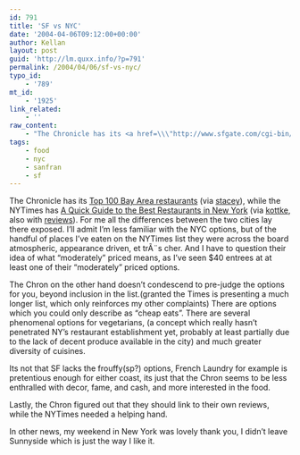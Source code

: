 ```yaml
---
id: 791
title: 'SF vs NYC'
date: '2004-04-06T09:12:00+00:00'
author: Kellan
layout: post
guid: 'http://lm.quxx.info/?p=791'
permalink: /2004/04/06/sf-vs-nyc/
typo_id:
    - '789'
mt_id:
    - '1925'
link_related:
    - ''
raw_content:
    - "The Chronicle has its <a href=\\\"http://www.sfgate.com/cgi-bin/article.cgi?f=/c/a/2004/04/04/CM100MAIN.DTL\\\">Top 100 Bay Area restaurants</a> (via <a href=\\\"http://contraversion.com/\\\">stacey</a>), while the NYTimes has <a href=\\\"http://www.nytimes.com/ref/travel/REST-BEST.html\\\">A Quick Guide to the Best Restaurants in New York</a> (via <a href=\\\"http://www.kottke.org\\\">kottke</a>, also with <a href=\\\"http://www.nyceats.net/eats/2004/03/nytimes_quick_g.html\\\"> reviews</a>).  For me all the differences between the two cities lay there exposed.\nI\\'ll admit I\\'m less familiar with the NYC options, but of the handful of places I\\'ve eaten on the NYTimes list they were across the board atmospheric, appearance driven, et trÃ¨s cher.  And I have to question their idea of what \\\"moderately\\\" priced means, as I\\'ve seen $40 entrees at at least one of their \\\"moderately\\\" priced options.  \n\nThe Chron on the other hand doesn\\'t condescend to pre-judge the options for you, beyond inclusion in the list.(granted the Times is presenting a much longer list, which only reinforces my other complaints)  There are options which you could only describe as \\\"cheap eats\\\".  There are several phenomenal options for vegetarians, (a concept which really hasn\\'t penetrated NY\\'s restaurant establishment yet, probably at least partially due to the lack of decent produce available in the city) and much greater diversity of cuisines.\n\nIts not that SF lacks the frouffy(sp?) options, French Laundry for example is pretentious enough for either coast, its just that the Chron seems to be less enthralled with decor, fame, and cash, and more interested in the food.\n\nLastly, the Chron figured out that they should link to their own reviews, while the NYTimes needed a helping hand.\n\nIn other news, my weekend in New York was lovely thank you, I didn\\'t leave Sunnyside which is just the way I like it."
tags:
    - food
    - nyc
    - sanfran
    - sf
---
```


The Chronicle has its [Top 100 Bay Area restaurants](http://www.sfgate.com/cgi-bin/article.cgi?f=/c/a/2004/04/04/CM100MAIN.DTL) (via [stacey](http://contraversion.com/)), while the NYTimes has [A Quick Guide to the Best Restaurants in New York](http://www.nytimes.com/ref/travel/REST-BEST.html) (via [kottke](http://www.kottke.org), also with [ reviews](http://www.nyceats.net/eats/2004/03/nytimes_quick_g.html)). For me all the differences between the two cities lay there exposed. I’ll admit I’m less familiar with the NYC options, but of the handful of places I’ve eaten on the NYTimes list they were across the board atmospheric, appearance driven, et trÃ¨s cher. And I have to question their idea of what “moderately” priced means, as I’ve seen $40 entrees at at least one of their “moderately” priced options.

The Chron on the other hand doesn’t condescend to pre-judge the options for you, beyond inclusion in the list.(granted the Times is presenting a much longer list, which only reinforces my other complaints) There are options which you could only describe as “cheap eats”. There are several phenomenal options for vegetarians, (a concept which really hasn’t penetrated NY’s restaurant establishment yet, probably at least partially due to the lack of decent produce available in the city) and much greater diversity of cuisines.

Its not that SF lacks the frouffy(sp?) options, French Laundry for example is pretentious enough for either coast, its just that the Chron seems to be less enthralled with decor, fame, and cash, and more interested in the food.

Lastly, the Chron figured out that they should link to their own reviews, while the NYTimes needed a helping hand.

In other news, my weekend in New York was lovely thank you, I didn’t leave Sunnyside which is just the way I like it.